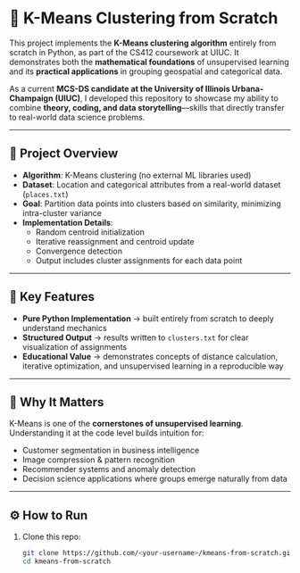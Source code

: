 # 🚀 K-Means Clustering from Scratch  

This project implements the **K-Means clustering algorithm** entirely from scratch in Python, as part of the CS412 coursework at UIUC. It demonstrates both the **mathematical foundations** of unsupervised learning and its **practical applications** in grouping geospatial and categorical data.  

As a current **MCS-DS candidate at the University of Illinois Urbana-Champaign (UIUC)**, I developed this repository to showcase my ability to combine **theory, coding, and data storytelling**—skills that directly transfer to real-world data science problems.  

---

## 📌 Project Overview  

- **Algorithm**: K-Means clustering (no external ML libraries used)  
- **Dataset**: Location and categorical attributes from a real-world dataset (`places.txt`)  
- **Goal**: Partition data points into clusters based on similarity, minimizing intra-cluster variance  
- **Implementation Details**:  
  - Random centroid initialization  
  - Iterative reassignment and centroid update  
  - Convergence detection  
  - Output includes cluster assignments for each data point  

---

## 🔑 Key Features  

- **Pure Python Implementation** → built entirely from scratch to deeply understand mechanics  
- **Structured Output** → results written to `clusters.txt` for clear visualization of assignments  
- **Educational Value** → demonstrates concepts of distance calculation, iterative optimization, and unsupervised learning in a reproducible way  

---

## 🧠 Why It Matters  

K-Means is one of the **cornerstones of unsupervised learning**. Understanding it at the code level builds intuition for:  
- Customer segmentation in business intelligence  
- Image compression & pattern recognition  
- Recommender systems and anomaly detection  
- Decision science applications where groups emerge naturally from data  

---

## ⚙️ How to Run  

1. Clone this repo:  
   ```bash
   git clone https://github.com/<your-username>/kmeans-from-scratch.git
   cd kmeans-from-scratch
